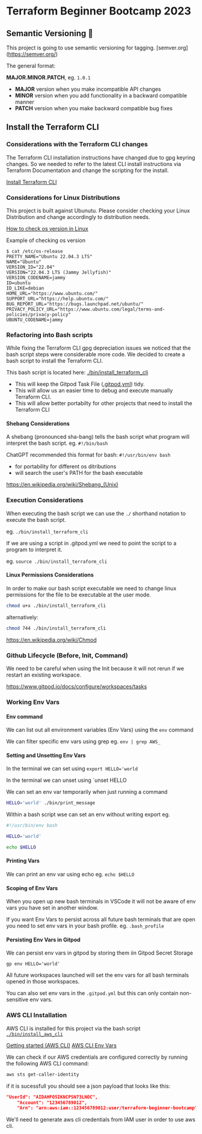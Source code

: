 # Terraform Beginner Bootcamp 2023

## Semantic Versioning :mage:

This project is going to use semantic versioning for tagging.
[semver.org] (https://semver.org/)

The general format:

**MAJOR.MINOR.PATCH**, eg. `1.0.1`
 
- **MAJOR** version when you make incompatible API changes 
- **MINOR** version when you add functionality in a backward compatible manner 
- **PATCH** version when you make backward compatible bug fixes

## Install the Terraform CLI

### Considerations with the Terraform CLI changes

The Terraform CLI installation instructions have changed due to gpg keyring changes. So we needed to refer to the latest CLI install instructions via Terraform Documentation and change the scripting for the install.

[Install Terraform CLI](https://developer.hashicorp.com/terraform/tutorials/aws-get-started/install-cli)

### Considerations for Linux Distributions

This project is built against Ubunutu.
Please consider checking your Linux Distribution and change accordingly to distribution needs.

[How to check os version in Linux](https://opensource.com/article/18/6/linux-version)

Example of checking os version

```
$ cat /etc/os-release
PRETTY_NAME="Ubuntu 22.04.3 LTS"
NAME="Ubuntu"
VERSION_ID="22.04"
VERSION="22.04.3 LTS (Jammy Jellyfish)"
VERSION_CODENAME=jammy
ID=ubuntu
ID_LIKE=debian
HOME_URL="https://www.ubuntu.com/"
SUPPORT_URL="https://help.ubuntu.com/"
BUG_REPORT_URL="https://bugs.launchpad.net/ubuntu/"
PRIVACY_POLICY_URL="https://www.ubuntu.com/legal/terms-and-policies/privacy-policy"
UBUNTU_CODENAME=jammy
```

### Refactoring into Bash scripts

While fixing the Terraform CLI gpg depreciation issues we noticed that the bash script steps were considerable more code. We decided to create a bash script to install the Terraform CLI.

This bash script is located here: [./bin/install_terraform_cli](./bin/install_terraform_cli)

- This will keep the Gitpod Task File ([.gitpod.yml](.gitpod.yml)) tidy.
- This will allow us an easier time to debug and execute manually Terraform CLI.
- This will allow better portabilty for other projects that need to install the Terraform CLI

#### Shebang Considerations

A shebang (pronounced sha-bang) tells the bash script what program will interpret the bash script. eg. `#!/bin/bash`

ChatGPT recommended  this format for bash: `#!/usr/bin/env bash`

- for portability for different os ditributions
- will search the user's PATH for the bash executable 

https://en.wikipedia.org/wiki/Shebang_(Unix)

### Execution Considerations
When executing the bash script we can use the `./` shorthand notation to execute the bash script.

eg. `./bin/install_terraform_cli`

If we are using a script in .gitpod.yml we need to point the script to a program to interpret it.

eg. `source ./bin/install_terraform_cli`

#### Linux Permissions Considerations

In order to make our bash script executable we need to change linux permissions for the file to be executable at the user mode.

```sh
chmod u+x ./bin/install_terraform_cli
```
alternatively:

```sh
chmod 744 ./bin/install_terraform_cli
```

https://en.wikipedia.org/wiki/Chmod


### Github Lifecycle (Before, Init, Command)

We need to be careful when using the Init because it will not rerun if we restart an existing workspace.

https://www.gitpod.io/docs/configure/workspaces/tasks

### Working Env Vars

#### Env command

We can list out all environment variables (Env Vars) using the `env` command

We can filter specific env vars using grep eg. `env | grep AWS_`

#### Setting and Unsetting Env Vars

In the terminal we can set using `export HELLO='world`

In the terminal we can unset using `unset HELLO

We can set an env var temporarily when just running a command 
```sh
HELLO='world' ./bin/print_message
```
Within a bash script wse can set an env without writing export eg.
```sh
#!/usr/bin/env bash

HELLO='world'

echo $HELLO
```

#### Printing Vars

We can print an env var using echo eg. `echo $HELLO`

#### Scoping of Env Vars

When you open up new bash terminals in VSCode it will not be aware of env vars you have set in another window.

If you want Env Vars to persist across all future bash terminals that are open you need to set env vars in your bash profile. eg. `.bash_profile`

#### Persisting Env Vars in Gitpod

We can persist env vars in gitpod by storing them iin Gitpod Secret Storage

```
gp env HELLO='world'
```

All future workspaces launched will set the env vars for all bash terminals opened in those workspaces.

You can also set env vars in the `.gitpod.yml` but this can only contain non-sensitive env vars.

### AWS CLI Installation

AWS CLI is installed for this project via the bash script [`./bin/install_aws_cli`](./bin/install_aws_cli)

[Getting started (AWS CLI)](https://docs.aws.amazon.com/cli/latest/userguide/getting-started-install.html)
[AWS CLI Env Vars](https://docs.aws.amazon.com/cli/latest/userguide/cli-configure-envvars.html)

We can check if our AWS credentials are configured correctly by running the following AWS CLI command:
```sh
aws sts get-caller-identity
```
if it is sucessfull you should see a json payload that looks like this:

```json
"UserId": "AIDAHFO5IKNCPSN73LNOC",
    "Account": "123456789012",
    "Arn": "arn:aws:iam::123456789012:user/terraform-beginner-bootcamp"

```
We'll need to generate aws cli credentials from IAM user in order to use aws cli.